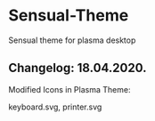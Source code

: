 # Sensual-Theme
Sensual theme for  plasma desktop 

Changelog: 18.04.2020.
----------------------

Modified Icons in Plasma Theme:

keyboard.svg, printer.svg
